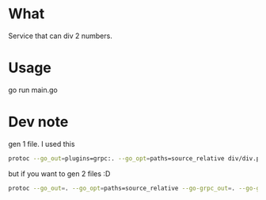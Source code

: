 # What

Service that can div 2 numbers.

# Usage

go run main.go

# Dev note

gen 1 file. I used this

```sh
protoc --go_out=plugins=grpc:. --go_opt=paths=source_relative div/div.proto
```

but if you want to gen 2 files :D

```sh
protoc --go_out=. --go_opt=paths=source_relative --go-grpc_out=. --go-grpc_opt=paths=source_relative div/div.proto
```

